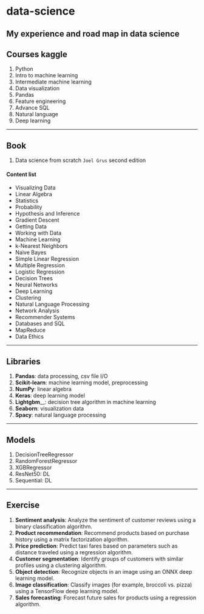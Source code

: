 # data-science
My experience and road map in data science
---

Courses kaggle
---
1.	Python
2.	Intro to machine learning
3.	Intermediate machine learning 
4.	Data visualization
5.	Pandas
6.	Feature engineering
7.	Advance SQL
8.	Natural language
9.	Deep learning
---

Book
---
1.	Data science from scratch `Joel Grus` second edition

  #### Content list
  + Visualizing Data
  + Linear Algebra
  + Statistics
  + Probability
  + Hypothesis and Inference
  + Gradient Descent
  + Getting Data
  + Working with Data
  + Machine Learning
  + k-Nearest Neighbors
  + Naive Bayes
  + Simple Linear Regression
  + Multiple Regression
  + Logistic Regression
  + Decision Trees
  + Neural Networks
  + Deep Learning
  + Clustering
  + Natural Language Processing
  + Network Analysis
  + Recommender Systems
  + Databases and SQL
  + MapReduce
  + Data Ethics
---

Libraries
---
1.	__Pandas__: data processing, csv file I/O
2.	__Scikit-learn__: machine learning model, preprocessing
3.	__NumPy__: linear algebra
4.	__Keras__: deep learning model
5.	__Lightgbm____: decision tree algorithm in machine learning
6.	__Seaborn__: visualization data
7.	__Spacy__: natural language processing
---

Models
---
1.  DecisionTreeRegressor
2.  RandomForestRegressor
3.  XGBRegressor
4.  ResNet50: DL
5.  Sequential: DL
---

Exercise
---
1.	__Sentiment analysis__: Analyze the sentiment of customer reviews using a binary classification algorithm.
2.	__Product recommendation__: Recommend products based on purchase history using a matrix factorization algorithm.
3.	__Price prediction__: Predict taxi fares based on parameters such as distance traveled using a regression algorithm.
4.	__Customer segmentation__: Identify groups of customers with similar profiles using a clustering algorithm.
5.	__Object detection__: Recognize objects in an image using an ONNX deep learning model.
6.	__Image classification__: Classify images (for example, broccoli vs. pizza) using a TensorFlow deep learning model.
7.	__Sales forecasting__: Forecast future sales for products using a regression algorithm.

